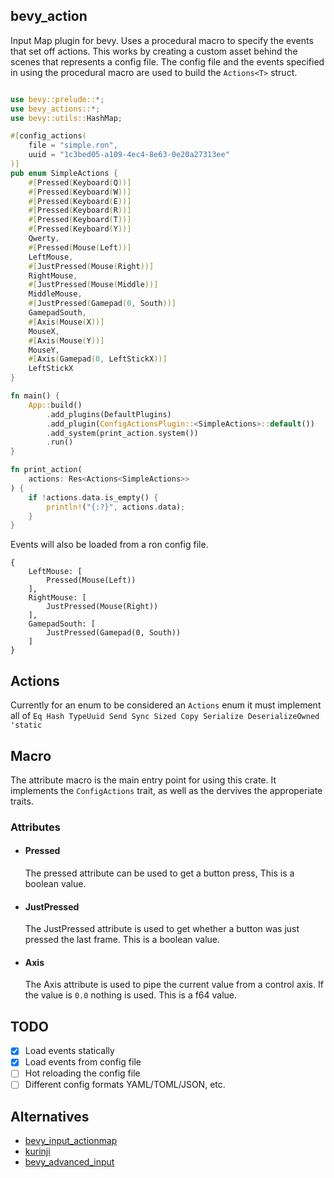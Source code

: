 ## bevy_action

Input Map plugin for bevy. Uses a procedural macro to specify the events that set off actions. This works by creating a custom asset behind the scenes that represents a config file. The config file and the events specified in using the procedural macro are used to build the `Actions<T>` struct.

```rust

use bevy::prelude::*;
use bevy_actions::*;
use bevy::utils::HashMap;

#[config_actions(
    file = "simple.ron",
    uuid = "1c3bed05-a109-4ec4-8e63-0e20a27313ee"
)]
pub enum SimpleActions {
    #[Pressed(Keyboard(Q))]
    #[Pressed(Keyboard(W))]
    #[Pressed(Keyboard(E))]
    #[Pressed(Keyboard(R))]
    #[Pressed(Keyboard(T))]
    #[Pressed(Keyboard(Y))]
    Qwerty,
    #[Pressed(Mouse(Left))]
    LeftMouse,
    #[JustPressed(Mouse(Right))]
    RightMouse,
    #[JustPressed(Mouse(Middle))]
    MiddleMouse,
    #[JustPressed(Gamepad(0, South))]
    GamepadSouth,
    #[Axis(Mouse(X))]
    MouseX,
    #[Axis(Mouse(Y))]
    MouseY,
    #[Axis(Gamepad(0, LeftStickX))]
    LeftStickX
}

fn main() {
    App::build()
        .add_plugins(DefaultPlugins)
        .add_plugin(ConfigActionsPlugin::<SimpleActions>::default())
        .add_system(print_action.system())
        .run()
}

fn print_action(
    actions: Res<Actions<SimpleActions>>
) {
    if !actions.data.is_empty() {
        println!("{:?}", actions.data);
    }
}
```

Events will also be loaded from a ron config file.
```ron
{
    LeftMouse: [
        Pressed(Mouse(Left))
    ],
    RightMouse: [
        JustPressed(Mouse(Right))
    ],
    GamepadSouth: [
        JustPressed(Gamepad(0, South))
    ]
}
```

## Actions
  Currently for an enum to be considered an `Actions` enum it must implement all of
  `Eq Hash TypeUuid Send Sync Sized Copy Serialize DeserializeOwned 'static`

## Macro
  The attribute macro is the main entry point for using this crate. It implements the `ConfigActions` trait, as well as the dervives the approperiate traits.

  ### Attributes
  - #### Pressed
      The pressed attribute can be used to get a button press, This is a boolean
      value.
  - #### JustPressed
      The JustPressed attribute is used to get whether a button was just pressed the last frame. This is a boolean value.
  - #### Axis
      The Axis attribute is used to pipe the current value from a control axis.
      If the value is `0.0` nothing is used. This is a f64 value.

## TODO
  - [x] Load events statically
  - [x] Load events from config file
  - [ ] Hot reloading the config file
  - [ ] Different config formats YAML/TOML/JSON, etc.

## Alternatives

- [bevy_input_actionmap](https://github.com/lightsoutgames/bevy_input_actionmap)
- [kurinji](https://github.com/PradeepKumarRajamanickam/kurinji)
- [bevy_advanced_input](https://github.com/sadpython/bevy_advanced_input)
